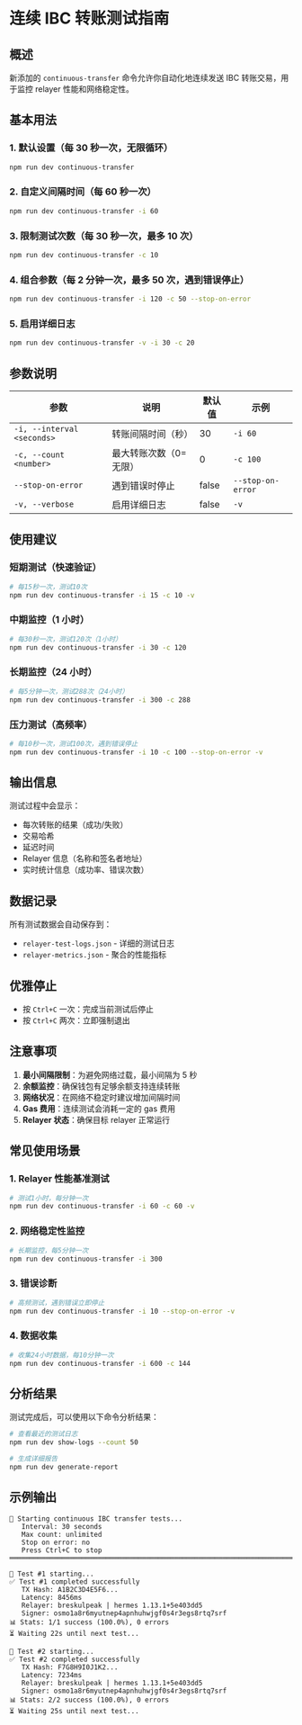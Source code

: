 # 连续 IBC 转账测试指南

## 概述

新添加的 `continuous-transfer` 命令允许你自动化地连续发送 IBC 转账交易，用于监控 relayer 性能和网络稳定性。

## 基本用法

### 1. 默认设置（每 30 秒一次，无限循环）

```bash
npm run dev continuous-transfer
```

### 2. 自定义间隔时间（每 60 秒一次）

```bash
npm run dev continuous-transfer -i 60
```

### 3. 限制测试次数（每 30 秒一次，最多 10 次）

```bash
npm run dev continuous-transfer -c 10
```

### 4. 组合参数（每 2 分钟一次，最多 50 次，遇到错误停止）

```bash
npm run dev continuous-transfer -i 120 -c 50 --stop-on-error
```

### 5. 启用详细日志

```bash
npm run dev continuous-transfer -v -i 30 -c 20
```

## 参数说明

| 参数                       | 说明                   | 默认值 | 示例              |
| -------------------------- | ---------------------- | ------ | ----------------- |
| `-i, --interval <seconds>` | 转账间隔时间（秒）     | 30     | `-i 60`           |
| `-c, --count <number>`     | 最大转账次数（0=无限） | 0      | `-c 100`          |
| `--stop-on-error`          | 遇到错误时停止         | false  | `--stop-on-error` |
| `-v, --verbose`            | 启用详细日志           | false  | `-v`              |

## 使用建议

### 短期测试（快速验证）

```bash
# 每15秒一次，测试10次
npm run dev continuous-transfer -i 15 -c 10 -v
```

### 中期监控（1 小时）

```bash
# 每30秒一次，测试120次（1小时）
npm run dev continuous-transfer -i 30 -c 120
```

### 长期监控（24 小时）

```bash
# 每5分钟一次，测试288次（24小时）
npm run dev continuous-transfer -i 300 -c 288
```

### 压力测试（高频率）

```bash
# 每10秒一次，测试100次，遇到错误停止
npm run dev continuous-transfer -i 10 -c 100 --stop-on-error -v
```

## 输出信息

测试过程中会显示：

- 每次转账的结果（成功/失败）
- 交易哈希
- 延迟时间
- Relayer 信息（名称和签名者地址）
- 实时统计信息（成功率、错误次数）

## 数据记录

所有测试数据会自动保存到：

- `relayer-test-logs.json` - 详细的测试日志
- `relayer-metrics.json` - 聚合的性能指标

## 优雅停止

- 按 `Ctrl+C` 一次：完成当前测试后停止
- 按 `Ctrl+C` 两次：立即强制退出

## 注意事项

1. **最小间隔限制**：为避免网络过载，最小间隔为 5 秒
2. **余额监控**：确保钱包有足够余额支持连续转账
3. **网络状况**：在网络不稳定时建议增加间隔时间
4. **Gas 费用**：连续测试会消耗一定的 gas 费用
5. **Relayer 状态**：确保目标 relayer 正常运行

## 常见使用场景

### 1. Relayer 性能基准测试

```bash
# 测试1小时，每分钟一次
npm run dev continuous-transfer -i 60 -c 60 -v
```

### 2. 网络稳定性监控

```bash
# 长期监控，每5分钟一次
npm run dev continuous-transfer -i 300
```

### 3. 错误诊断

```bash
# 高频测试，遇到错误立即停止
npm run dev continuous-transfer -i 10 --stop-on-error -v
```

### 4. 数据收集

```bash
# 收集24小时数据，每10分钟一次
npm run dev continuous-transfer -i 600 -c 144
```

## 分析结果

测试完成后，可以使用以下命令分析结果：

```bash
# 查看最近的测试日志
npm run dev show-logs --count 50

# 生成详细报告
npm run dev generate-report
```

## 示例输出

```
🔄 Starting continuous IBC transfer tests...
   Interval: 30 seconds
   Max count: unlimited
   Stop on error: no
   Press Ctrl+C to stop
═══════════════════════════════════════════════════════════════════════════════

📡 Test #1 starting...
✅ Test #1 completed successfully
   TX Hash: A1B2C3D4E5F6...
   Latency: 8456ms
   Relayer: breskulpeak | hermes 1.13.1+5e403dd5
   Signer: osmo1a8r6myutnep4apnhuhwjgf0s4r3egs8rtq7srf
📊 Stats: 1/1 success (100.0%), 0 errors
⏳ Waiting 22s until next test...

📡 Test #2 starting...
✅ Test #2 completed successfully
   TX Hash: F7G8H9I0J1K2...
   Latency: 7234ms
   Relayer: breskulpeak | hermes 1.13.1+5e403dd5
   Signer: osmo1a8r6myutnep4apnhuhwjgf0s4r3egs8rtq7srf
📊 Stats: 2/2 success (100.0%), 0 errors
⏳ Waiting 25s until next test...
```
